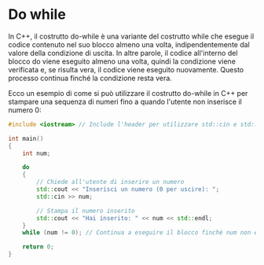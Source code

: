 # Do while

In C++, il costrutto do-while è una variante del costrutto while che esegue il codice contenuto nel suo blocco almeno una volta, indipendentemente dal valore della condizione di uscita. In altre parole, il codice all'interno del blocco do viene eseguito almeno una volta, quindi la condizione viene verificata e, se risulta vera, il codice viene eseguito nuovamente. Questo processo continua finché la condizione resta vera.

Ecco un esempio di come si può utilizzare il costrutto do-while in C++ per stampare una sequenza di numeri fino a quando l'utente non inserisce il numero 0:

```cpp
#include <iostream> // Include l'header per utilizzare std::cin e std::cout

int main()
{
    int num;

    do
    {
        // Chiede all'utente di inserire un numero
        std::cout << "Inserisci un numero (0 per uscire): ";
        std::cin >> num;

        // Stampa il numero inserito
        std::cout << "Hai inserito: " << num << std::endl;
    }
    while (num != 0); // Continua a eseguire il blocco finché num non è 0

    return 0;
}
```